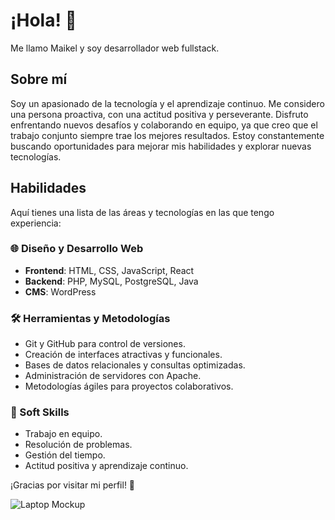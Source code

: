 # ¡Hola! 👋  
Me llamo Maikel y soy desarrollador web fullstack.

## Sobre mí  
Soy un apasionado de la tecnología y el aprendizaje continuo. Me considero una persona proactiva, con una actitud positiva y perseverante. Disfruto enfrentando nuevos desafíos y colaborando en equipo, ya que creo que el trabajo conjunto siempre trae los mejores resultados. Estoy constantemente buscando oportunidades para mejorar mis habilidades y explorar nuevas tecnologías.  

## Habilidades  
Aquí tienes una lista de las áreas y tecnologías en las que tengo experiencia:  

### 🌐 Diseño y Desarrollo Web  
- **Frontend**: HTML, CSS, JavaScript, React  
- **Backend**: PHP, MySQL, PostgreSQL, Java  
- **CMS**: WordPress  

### 🛠️ Herramientas y Metodologías  
- Git y GitHub para control de versiones.  
- Creación de interfaces atractivas y funcionales.  
- Bases de datos relacionales y consultas optimizadas.
- Administración de servidores con Apache.
- Metodologías ágiles para proyectos colaborativos.

### 🧩 Soft Skills  
- Trabajo en equipo.  
- Resolución de problemas.  
- Gestión del tiempo.  
- Actitud positiva y aprendizaje continuo.  

¡Gracias por visitar mi perfil! 🚀  

![Laptop Mockup](https://github.com/user-attachments/assets/07e14bdb-0e59-4a7c-a690-c32808fbe2d1)






